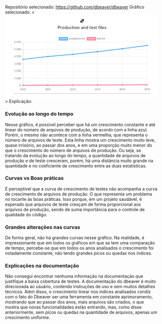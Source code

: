 Repositório selecionado: <https://github.com/dbeaver/dbeaver>
Gráfico selecionado: <![Gráfico de arquivos de produção vs arquivos de teste](image.png)>
Explicação:

### Evolução ao longo do tempo

Nesse gráfico, é possível perceber que há um crescimento constante e até linear do número de arquivos de produção, de acordo com a linha azul.
Porém, o mesmo não acontece com a linha vermelha, que representa o número de arquivos de teste. Esta linha mostra um crescimento muito leve, quase irrisório, ao passar dos anos, e em uma proporção muito menor do que o crescimento do número de arquivos de produção.
Ou seja, se tratando da evolução ao longo do tempo, a quantidade de arquivos de produção e de teste cresceram, porém, há uma distância muito grande na quantidade e no coeficiente de crescimento entre as duas estatísticas.

### Curvas vs Boas práticas

É perceptível que a curva de crescimento de testes não acompanha a curva de crescimento de arquivos de produção. O que representa um problema no tocante às boas práticas. Isso porque, em um projeto saudável, é esperado que arquivos de teste cresçam de forma proporcional aos arquivos de produção, sendo de suma importância para o controle de qualidade do código.

### Grandes alterações nas curvas

De forma geral, não há grandes curvas nesse gráfico. Na realidade, é impressionante que em todos os gráficos em que se tem uma comparação de tempo, percebe-se que em todos os anos analisados o crescimento foi notadamente constante, não tendo grandes picos ou quedas nos índices.

### Explicações na documentação

Não consegui encontrar nenhuma informação na documentação que justifique a baixa cobertura de testes. A documentação do dbeaver é muito direcionada ao usuário, contendo instruções de uso e sem muitos detalhes técnicos.
Além disso, o crescimento linear nos índices analisados condiz com o fato do Dbeaver ser uma ferramenta em constante aprimoramento, mostrando que ao passar dos anos, mais arquivos são criados, o que mostra que novas funcionalidades estão entrando, mas, como disse anteriormente, sem picos ou quedas na quantidade de arquivos, apenas um crescimento uniforme.

